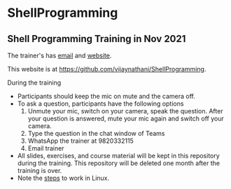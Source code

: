 # ShellProgramming
## Shell Programming Training in Nov 2021

The trainer's has [email](mailto:vijay_nathani@yahoo.com) and [website](http://vijaynathani.github.io).

This website is at <https://github.com/vijaynathani/ShellProgramming>.

During the training
- Participants should keep the mic on mute and the camera off.
- To ask a question, participants have the following options
	 1. Unmute your mic, switch on your camera, speak the question. After your question is answered, mute your mic again and switch off your camera.
	 2. Type the question in the chat window of Teams
	 3. WhatsApp the trainer at 9820332115
	 4. Email trainer
- All slides, exercises, and course material will be kept in this repository during the training. This repository will be deleted one month after the training is over.
- Note the [steps](https://github.com/vijaynathani/ShellProgramming/blob/aabd54c769ab2ea62decc4976e9b464d717b5f22/HowToLoginToLinux.md) to work in Linux.
